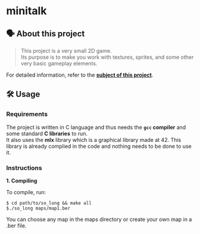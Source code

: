 # minitalk

## 🗣️ About this project

>This project is a very small 2D game.<br/>
>Its purpose is to make you work with textures, sprites,
and some other very basic gameplay elements.

For detailed information, refer to the [**subject of this project**](https://github.com/vascopearson/minitalk/blob/master/minitalk_subject.pdf).

## 🛠️ Usage

### Requirements

The project is written in C language and thus needs the **`gcc` compiler** and some standard **C libraries** to run.<br/>
It also uses the **mlx** library which is a graphical library made at 42. This library is already complied in the code and nothing needs to be done to use it.

### Instructions

**1. Compiling**

To compile, run:

```shell
$ cd path/to/so_long && make all
$./so_long maps/map1.ber
```
You can choose any map in the maps directory or create your own map in a .ber file.
